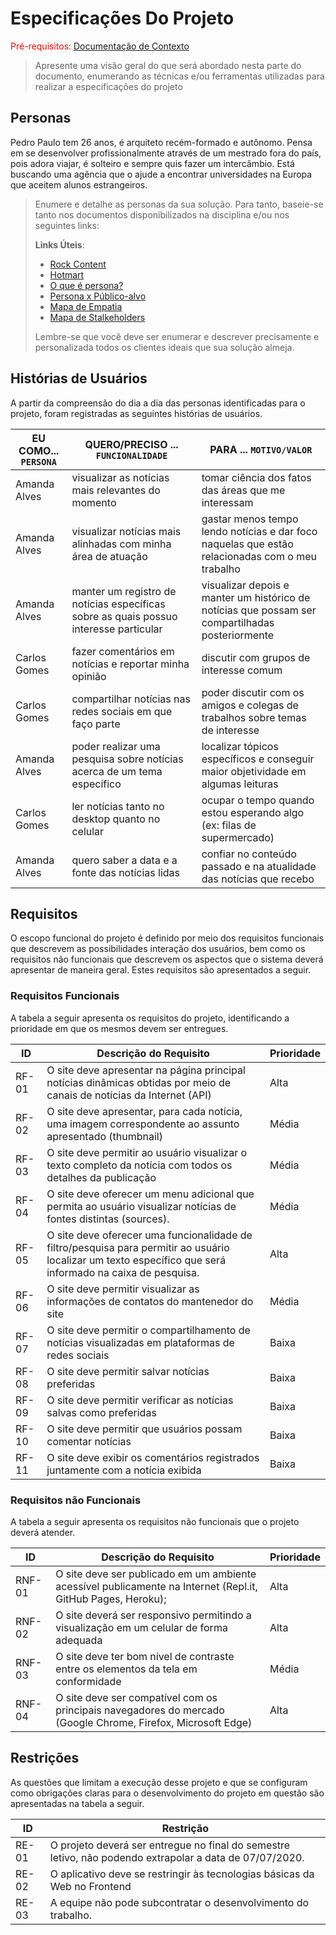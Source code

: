# Especificações Do Projeto

<span style="color:red">Pré-requisitos: <a href="1-Contexto.md"> Documentação de Contexto</a></span>

> Apresente uma visão geral do que será abordado nesta parte do
> documento, enumerando as técnicas e/ou ferramentas utilizadas para
> realizar a especificações do projeto

## Personas

Pedro Paulo tem 26 anos, é arquiteto recém-formado e autônomo. Pensa em
se desenvolver profissionalmente através de um mestrado fora do país,
pois adora viajar, é solteiro e sempre quis fazer um intercâmbio. Está
buscando uma agência que o ajude a encontrar universidades na Europa
que aceitem alunos estrangeiros.


> Enumere e detalhe as personas da sua solução. Para
> tanto, baseie-se tanto nos documentos disponibilizados na disciplina
> e/ou nos seguintes links:
>
> **Links Úteis**:
> - [Rock Content](https://rockcontent.com/blog/personas/)
> - [Hotmart](https://blog.hotmart.com/pt-br/como-criar-persona-negocio/)
> - [O que é persona?](https://resultadosdigitais.com.br/blog/persona-o-que-e/)
> - [Persona x Público-alvo](https://flammo.com.br/blog/persona-e-publico-alvo-qual-a-diferenca/)
> - [Mapa de Empatia](https://resultadosdigitais.com.br/blog/mapa-da-empatia/)
> - [Mapa de Stalkeholders](https://www.racecomunicacao.com.br/blog/como-fazer-o-mapeamento-de-stakeholders/)
>
> Lembre-se que você deve ser enumerar e descrever precisamente e
> personalizada todos os clientes ideais que sua solução almeja.

## Histórias de Usuários

A partir da compreensão do dia a dia das personas identificadas para o projeto, foram registradas as seguintes histórias de usuários.

|EU COMO... `PERSONA`| QUERO/PRECISO ... `FUNCIONALIDADE` |PARA ... `MOTIVO/VALOR`                 |
|--------------------|------------------------------------|----------------------------------------|
|Amanda Alves  | visualizar as notícias mais relevantes do momento           | tomar ciência dos fatos das áreas que me interessam               |
|Amanda Alves       | visualizar notícias mais alinhadas com minha área de atuação                 | gastar menos tempo lendo notícias e dar foco naquelas que estão relacionadas com o meu trabalho |
|Amanda Alves  | manter um registro de notícias específicas sobre as quais possuo interesse particular | visualizar depois e manter um histórico de notícias que possam ser compartilhadas posteriormente |
|Carlos Gomes  | fazer comentários em notícias e reportar minha opinião | discutir com grupos de interesse comum |
|Carlos Gomes  | compartilhar notícias nas redes sociais em que faço parte | poder discutir com os amigos e colegas de trabalhos sobre temas de interesse |
|Amanda Alves  | poder realizar uma pesquisa sobre notícias acerca de um tema específico | localizar tópicos específicos e conseguir maior objetividade em algumas leituras |
|Carlos Gomes  | ler notícias tanto no desktop quanto no celular | ocupar o tempo quando estou esperando algo (ex: filas de supermercado) |
|Amanda Alves  | quero saber a data e a fonte das notícias lidas | confiar no conteúdo passado e na atualidade das notícias que recebo |


## Requisitos

O escopo funcional do projeto é definido por meio dos requisitos funcionais que descrevem as possibilidades interação dos usuários, bem como os requisitos não funcionais que descrevem os aspectos que o sistema deverá apresentar de maneira geral. Estes requisitos são apresentados a seguir.

### Requisitos Funcionais

A tabela a seguir apresenta os requisitos do projeto, identificando a prioridade em que os mesmos devem ser entregues.

|ID    | Descrição do Requisito  | Prioridade |
|------|-----------------------------------------|----|
| RF-01 | O site deve apresentar na página principal notícias dinâmicas obtidas por meio de canais de notícias da Internet (API) | Alta |
| RF-02 | O site deve apresentar, para cada notícia, uma imagem correspondente ao assunto apresentado (thumbnail) | Média |
| RF-03 | O site deve permitir ao usuário visualizar o texto completo da notícia com todos os detalhes da publicação | Média |
| RF-04 | O site deve oferecer um menu adicional que permita ao usuário visualizar notícias de fontes distintas (sources). | Média |
| RF-05 | O site deve oferecer uma funcionalidade de filtro/pesquisa para permitir ao usuário localizar um texto específico que será informado na caixa de pesquisa. | Alta |
| RF-06 | O site deve permitir visualizar as informações de contatos do mantenedor do site | Média |
| RF-07 | O site deve permitir o compartilhamento de notícias visualizadas em plataformas de redes sociais | Baixa |
| RF-08 | O site deve permitir salvar notícias preferidas | Baixa |
| RF-09 | O site deve permitir verificar as notícias salvas como preferidas | Baixa |
| RF-10 | O site deve permitir que usuários possam comentar notícias | Baixa |
| RF-11 | O site deve exibir os comentários registrados juntamente com a notícia exibida | Baixa |



### Requisitos não Funcionais

A tabela a seguir apresenta os requisitos não funcionais que o projeto deverá atender.

|ID     | Descrição do Requisito  |Prioridade |
|-------|-------------------------|----|
| RNF-01 | O site deve ser publicado em um ambiente acessível publicamente na Internet (Repl.it, GitHub Pages, Heroku);  | Alta |
| RNF-02 | O site deverá ser responsivo permitindo a visualização em um celular de forma adequada | Alta |
| RNF-03 | O site deve ter bom nível de contraste entre os elementos da tela em conformidade  | Média |
| RNF-04 | O site deve ser compatível com os principais navegadores do mercado (Google Chrome, Firefox, Microsoft Edge) | Alta |


## Restrições

As questões que limitam a execução desse projeto e que se configuram como obrigações claras para o desenvolvimento do projeto em questão são apresentadas na tabela a seguir.

|ID| Restrição                                             |
|--|-------------------------------------------------------|
| RE-01 | O projeto deverá ser entregue no final do semestre letivo, não podendo extrapolar a data de 07/07/2020. | 
| RE-02 | O aplicativo deve se restringir às tecnologias básicas da Web no Frontend | 
| RE-03 | A equipe não pode subcontratar o desenvolvimento do trabalho. | 

